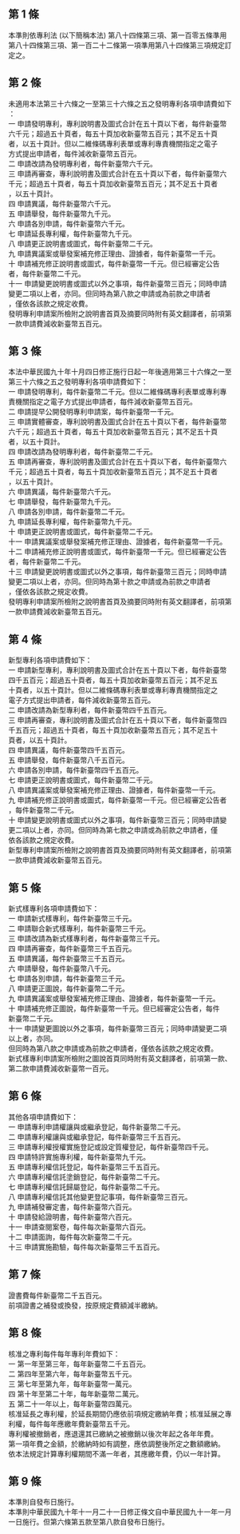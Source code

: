 第 1 條
-------
本準則依專利法 (以下簡稱本法) 第八十四條第三項、第一百零五條準用  
第八十四條第三項、第一百二十二條第一項準用第八十四條第三項規定訂  
定之。

第 2 條
-------
未適用本法第三十六條之一至第三十六條之五之發明專利各項申請費如下  
：  
一  申請發明專利，專利說明書及圖式合計在五十頁以下者，每件新臺幣  
    六千元；超過五十頁者，每五十頁加收新臺幣五百元；其不足五十頁  
    者，以五十頁計。但以二維條碼專利表單或專利專責機關指定之電子  
    方式提出申請者，每件減收新臺幣五百元。  
二  申請改請為發明專利者，每件新臺幣六千元。  
三  申請再審查，專利說明書及圖式合計在五十頁以下者，每件新臺幣六  
    千元；超過五十頁者，每五十頁加收新臺幣五百元；其不足五十頁者  
    ，以五十頁計。  
四  申請異議，每件新臺幣六千元。  
五  申請舉發，每件新臺幣九千元。  
六  申請各別申請，每件新臺幣六千元。  
七  申請延長專利權，每件新臺幣九千元。  
八  申請更正說明書或圖式，每件新臺幣二千元。  
九  申請異議案或舉發案補充修正理由、證據者，每件新臺幣一千元。  
十  申請補充修正說明書或圖式，每件新臺幣一千元。但已經審定公告  
      者，每件新臺幣二千元。  
十一  申請變更說明書或圖式以外之事項，每件新臺幣三百元；同時申請  
      變更二項以上者，亦同。但同時為第八款之申請或為前款之申請者  
      ，僅依各該款之規定收費。  
發明專利申請案所檢附之說明書首頁及摘要同時附有英文翻譯者，前項第  
一款申請費減收新臺幣五百元。

第 3 條
-------
本法中華民國九十年十月四日修正施行日起一年後適用第三十六條之一至  
第三十六條之五之發明專利各項申請費如下：  
一  申請發明專利，每件新臺幣二千元。但以二維條碼專利表單或專利專  
    責機關指定之電子方式提出申請者，每件減收新臺幣五百元。  
二  申請提早公開發明專利申請案，每件新臺幣一千元。  
三  申請實體審查，專利說明書及圖式合計在五十頁以下者，每件新臺幣  
    六千元；超過五十頁者，每五十頁加收新臺幣五百元；其不足五十頁  
    者，以五十頁計。  
四  申請改請為發明專利者，每件新臺幣二千元。  
五  申請再審查，專利說明書及圖式合計在五十頁以下者，每件新臺幣六  
    千元；超過五十頁者，每五十頁加收新臺幣五百元；其不足五十頁者  
    ，以五十頁計。  
六  申請異議，每件新臺幣六千元。  
七  申請舉發，每件新臺幣九千元。  
八  申請各別申請，每件新臺幣二千元。  
九  申請延長專利權，每件新臺幣九千元。  
十  申請更正說明書或圖式，每件新臺幣二千元。  
十一  申請異議案或舉發案補充修正理由、證據者，每件新臺幣一千元。  
十二  申請補充修正說明書或圖式，每件新臺幣一千元。但已經審定公告  
      者，每件新臺幣二千元。  
十三  申請變更說明書或圖式以外之事項，每件新臺幣三百元；同時申請  
      變更二項以上者，亦同。但同時為第十款之申請或為前款之申請者  
      ，僅依各該款之規定收費。  
發明專利申請案所檢附之說明書首頁及摘要同時附有英文翻譯者，前項第  
一款申請費減收新臺幣五百元。

第 4 條
-------
新型專利各項申請費如下：  
一  申請新型專利，專利說明書及圖式合計在五十頁以下者，每件新臺幣  
    四千五百元；超過五十頁者，每五十頁加收新臺幣五百元；其不足五  
    十頁者，以五十頁計。但以二維條碼專利表單或專利專責機關指定之  
    電子方式提出申請者，每件減收新臺幣五百元。  
二  申請改請為新型專利者，每件新臺幣四千五百元。  
三  申請再審查，專利說明書及圖式合計在五十頁以下者，每件新臺幣四  
    千五百元；超過五十頁者，每五十頁加收新臺幣五百元；其不足五十  
    頁者，以五十頁計。  
四  申請異議，每件新臺幣四千五百元。  
五  申請舉發，每件新臺幣八千五百元。  
六  申請各別申請，每件新臺幣四千五百元。  
七  申請更正說明書或圖式，每件新臺幣二千元。  
八  申請異議案或舉發案補充修正理由、證據者，每件新臺幣一千元。  
九  申請補充修正說明書或圖式，每件新臺幣一千元。但已經審定公告者  
    ，每件新臺幣二千元。  
十  申請變更說明書或圖式以外之事項，每件新臺幣三百元；同時申請變  
    更二項以上者，亦同。但同時為第七款之申請或為前款之申請者，僅  
    依各該款之規定收費。  
新型專利申請案所檢附之說明書首頁及摘要同時附有英文翻譯者，前項第  
一款申請費減收新臺幣五百元。

第 5 條
-------
新式樣專利各項申請費如下：  
一  申請新式樣專利，每件新臺幣三千元。  
二  申請聯合新式樣專利，每件新臺幣三千元。  
三  申請改請為新式樣專利者，每件新臺幣三千元。  
四  申請再審查，每件新臺幣三千五百元。  
五  申請異議，每件新臺幣三千五百元。  
六  申請舉發，每件新臺幣八千元。  
七  申請各別申請，每件新臺幣三千元。  
八  申請更正圖說，每件新臺幣二千元。  
九  申請異議案或舉發案補充修正理由、證據者，每件新臺幣一千元。  
十  申請補充修正圖說，每件新臺幣一千元。但已經審定公告者，每件  
      新臺幣二千元。  
十一  申請變更圖說以外之事項，每件新臺幣三百元；同時申請變更二項  
      以上者，亦同。  
但同時為第八款之申請或為前款之申請者，僅依各該款之規定收費。  
新式樣專利申請案所檢附之圖說首頁同時附有英文翻譯者，前項第一款、  
第二款申請費減收新臺幣一百元。

第 6 條
-------
其他各項申請費如下：  
一  申請專利申請權讓與或繼承登記，每件新臺幣二千元。  
二  申請專利權讓與或繼承登記，每件新臺幣三千五百元。  
三  申請專利權授權實施登記或設定質權登記，每件新臺幣四千元。  
四  申請特許實施專利權，每件新臺幣九千元。  
五  申請專利權信託登記，每件新臺幣三千五百元。  
六  申請專利權信託塗銷登記，每件新臺幣二千元。  
七  申請專利權信託歸屬登記，每件新臺幣二千元。  
八  申請專利權信託其他變更登記事項，每件新臺幣三百元。  
九  申請補發審定書，每件新臺幣六百元。  
十  申請發給證明書，每件新臺幣六百元。  
十一  申請查閱案卷，每件每次新臺幣六百元。  
十二  申請面詢，每件每次新臺幣二千元。  
十三  申請實施勘驗，每件每次新臺幣三千五百元。

第 7 條
-------
證書費每件新臺幣二千五百元。  
前項證書之補發或換發，按原規定費額減半繳納。

第 8 條
-------
核准之專利每件每年專利年費如下：  
一  第一年至第三年，每年新臺幣二千五百元。  
二  第四年至第六年，每年新臺幣五千元。  
三  第七年至第九年，每年新臺幣一萬元。  
四  第十年至第二十年，每年新臺幣二萬元。  
五  第二十一年以上，每年新臺幣四萬元。  
核准延長之專利權，於延長期間仍應依前項規定繳納年費；核准延展之專  
利權，每件每年應繳年費新臺幣五千元。  
專利權被撤銷者，應退還其已繳納之被撤銷以後次年起之各年年費。  
第一項年費之金額，於繳納時如有調整，應依調整後所定之數額繳納。  
依本法規定計算專利權期間不滿一年者，其應繳年費，仍以一年計算。

第 9 條
-------
本準則自發布日施行。  
本準則中華民國九十年十一月二十一日修正條文自中華民國九十一年一月  
一日施行。但第六條第五款至第八款自發布日施行。

